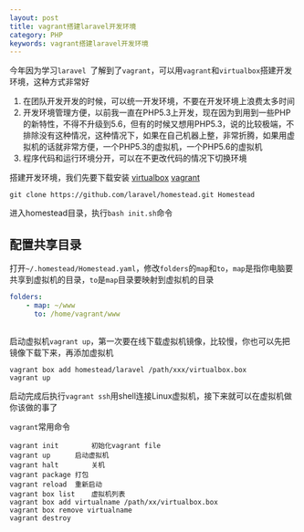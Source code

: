 ```yaml
---
layout: post
title: vagrant搭建laravel开发环境
category: PHP
keywords: vagrant搭建laravel开发环境
---
```


今年因为学习`laravel `了解到了`vagrant`，可以用`vagrant`和`virtualbox`搭建开发环境，这种方式非常好

1. 在团队开发开发的时候，可以统一开发环境，不要在开发环境上浪费太多时间
2. 开发环境管理方便，以前我一直在PHP5.3上开发，现在因为到用到一些PHP的新特性，不得不升级到5.6，但有的时候又想用PHP5.3，说的比较极端，不排除没有这种情况，这种情况下，如果在自己机器上整，非常折腾，如果用虚拟机的话就非常方便，一个PHP5.3的虚拟机，一个PHP5.6的虚拟机
3. 程序代码和运行环境分开，可以在不更改代码的情况下切换环境

搭建开发环境，我们先要下载安装 [virtualbox](https://www.virtualbox.org/)  [vagrant](https://www.vagrantup.com/) 

`git clone https://github.com/laravel/homestead.git Homestead`

进入homestead目录，执行`bash init.sh`命令

## 配置共享目录
打开`~/.homestead/Homestead.yaml`，修改`folders`的`map`和`to`，`map`是指你电脑要共享到虚拟机的目录，`to`是`map`目录要映射到虚拟机的目录

```yaml
folders:	
    - map: ~/www 
      to: /home/vagrant/www
    
```
启动虚拟机`vagrant up`，第一次要在线下载虚拟机镜像，比较慢，你也可以先把镜像下载下来，再添加虚拟机

```shell
vagrant box add homestead/laravel /path/xxx/virtualbox.box
vagrant up
```
启动完成后执行`vagrant ssh`用shell连接Linux虚拟机，接下来就可以在虚拟机做你该做的事了

`vagrant`常用命令

```shell
vagrant init		初始化vagrant file
vagrant up		启动虚拟机
vagrant halt		关机
vagrant package	打包
vagrant reload	重新启动
vagrant box list	虚拟机列表
vagrant box add virtualname /path/xx/virtualbox.box
vagrant box remove virtualname
vagrant destroy
```